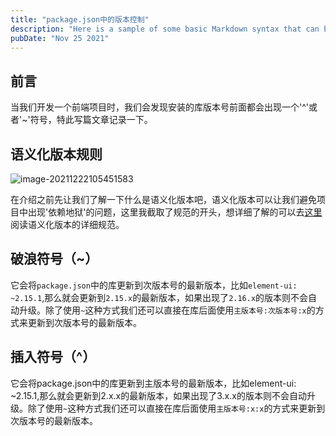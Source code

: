 ```yaml
---
title: "package.json中的版本控制"
description: "Here is a sample of some basic Markdown syntax that can be used when writing Markdown content in Astro."
pubDate: "Nov 25 2021"
---
```


## 前言

当我们开发一个前端项目时，我们会发现安装的库版本号前面都会出现一个'^'或者'~'符号，特此写篇文章记录一下。

## 语义化版本规则

![image-20211222105451583](https://images-ivory-pi.vercel.app/image-20211222105451583-eda73f8cca0041fa99827cd7f362e3d4-20220421114854545.png)

在介绍之前先让我们了解一下什么是语义化版本吧，语义化版本可以让我们避免项目中出现'依赖地狱'的问题，这里我截取了规范的开头，想详细了解的可以去[这里](https://semver.org/lang/zh-CN/)阅读语义化版本的详细规范。

## 破浪符号（~）

它会将```package.json```中的库更新到次版本号的最新版本，比如```element-ui: ~2.15.1```,那么就会更新到```2.15.x```的最新版本，如果出现了```2.16.x```的版本则不会自动升级。除了使用`~`这种方式我们还可以直接在库后面使用```主版本号:次版本号:x```的方式来更新到次版本号的最新版本。

## 插入符号（^）

它会将package.json中的库更新到主版本号的最新版本，比如element-ui: ~2.15.1,那么就会更新到2.x.x的最新版本，如果出现了3.x.x的版本则不会自动升级。除了使用`~`这种方式我们还可以直接在库后面使用```主版本号:x:x```的方式来更新到次版本号的最新版本。
